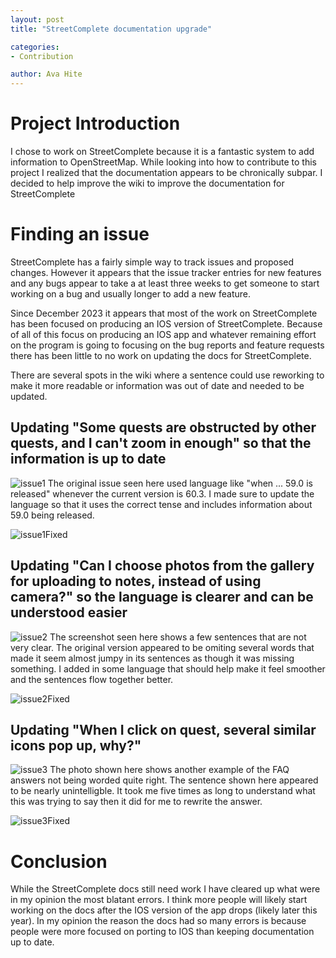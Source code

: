```yaml
---
layout: post
title: "StreetComplete documentation upgrade"

categories:
- Contribution

author: Ava Hite
---
```


# Project Introduction

I chose to work on StreetComplete because it is a fantastic system to add information to OpenStreetMap. While looking into how to contribute to this project I realized that the documentation appears to be chronically subpar. I decided to help improve the wiki to improve the documentation for StreetComplete

# Finding an issue

StreetComplete has a fairly simple way to track issues and proposed changes. However it appears that the issue tracker entries for new features and any bugs appear to take a at least three weeks to get someone to start working on a bug and usually longer to add a new feature. 

Since December 2023 it appears that most of the work on StreetComplete has been focused on producing an IOS version of StreetComplete. Because of all of this focus on producing an IOS app and whatever remaining effort on the program is going to focusing on the bug reports and feature requests there has been little to no work on updating the docs for StreetComplete.

There are several spots in the wiki where a sentence could use reworking to make it more readable or information was out of date and needed to be updated.

## Updating "Some quests are obstructed by other quests, and I can't zoom in enough" so that the information is up to date
![issue1](/hfoss2025-blogs/blob/newBranch/assets/images/ah1034/Screenshot-2025-04-06-134647.png)
The original issue seen here used language like "when ... 59.0 is released" whenever the current version is 60.3. I made sure to update the language so that it uses the correct tense and includes information about 59.0 being released.

![issue1Fixed](/hfoss2025-blogs/blob/newBranch/assets/images/ah1034/Screenshot-2025-04-06-153024.png)

## Updating "Can I choose photos from the gallery for uploading to notes, instead of using camera?" so the language is clearer and can be understood easier
![issue2](/hfoss2025-blogs/blob/newBranch/assets/images/ah1034/Screenshot-2025-04-06-144006.png)
The screenshot seen here shows a few sentences that are not very clear. The original version appeared to be omiting several words that made it seem almost jumpy in its sentences as though it was missing something. I added in some language that should help make it feel smoother and the sentences flow together better.

![issue2Fixed](/hfoss2025-blogs/blob/newBranch/assets/images/ah1034/Screenshot-2025-04-06-160538.png)

## Updating "When I click on quest, several similar icons pop up, why?" 
![issue3](/hfoss2025-blogs/blob/newBranch/assets/images/ah1034/Screenshot-2025-04-06-161933.png)
The photo shown here shows another example of the FAQ answers not being worded quite right. The sentence shown here appeared to be nearly unintelligble. It took me five times as long to understand what this was trying to say then it did for me to rewrite the answer.

![issue3Fixed](/hfoss2025-blogs/blob/newBranch/assets/images/ah1034/Screenshot-2025-04-06-163349.png)

# Conclusion
While the StreetComplete docs still need work I have cleared up what were in my opinion the most blatant errors. I think more people will likely start working on the docs after the IOS version of the app drops (likely later this year). In my opinion the reason the docs had so many errors is because people were more focused on porting to IOS than keeping documentation up to date. 
